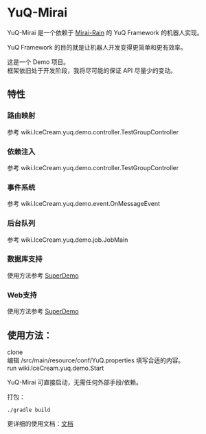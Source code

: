 # YuQ-Mirai

YuQ-Mirai 是一个依赖于 [Mirai-Rain](https://github.com/YuQWorks/Mirai-Rain) 的 YuQ Framework 的机器人实现。

YuQ Framework 的目的就是让机器人开发变得更简单和更有效率。

这是一个 Demo 项目。  
框架依旧处于开发阶段，我将尽可能的保证 API 尽量少的变动。

## 特性

### 路由映射
参考 wiki.IceCream.yuq.demo.controller.TestGroupController
### 依赖注入
参考 wiki.IceCream.yuq.demo.controller.TestGroupController
### 事件系统
参考 wiki.IceCream.yuq.demo.event.OnMessageEvent
### 后台队列
参考 wiki.IceCream.yuq.demo.job.JobMain
### 数据库支持
使用方法参考 [SuperDemo](https://github.com/YuQWorks/YuQ-SuperDemo)
### Web支持
使用方法参考 [SuperDemo](https://github.com/YuQWorks/YuQ-SuperDemo)
## 使用方法：
clone  
编辑 /src/main/resource/conf/YuQ.properties 填写合适的内容。  
run wiki.IceCream.yuq.demo.Start  

YuQ-Mirai 可直接启动，无需任何外部手段/依赖。

打包：
```
./gradle build
```

更详细的使用文档：[文档](https://yuqworks.github.io/YuQ-Doc/)